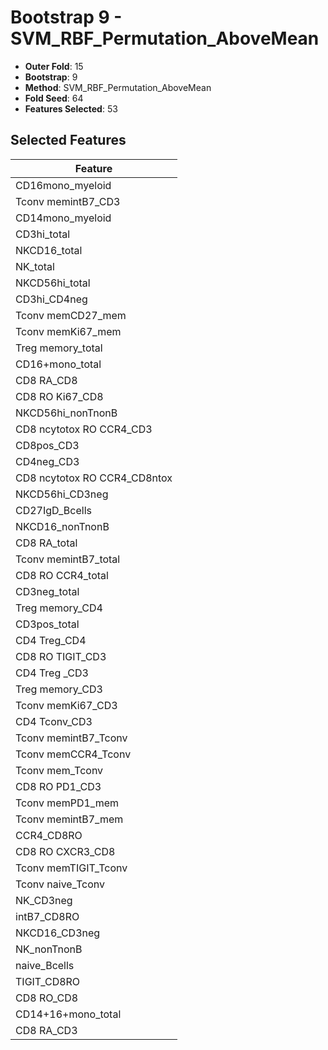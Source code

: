 # Bootstrap 9 - SVM_RBF_Permutation_AboveMean

- **Outer Fold**: 15
- **Bootstrap**: 9
- **Method**: SVM_RBF_Permutation_AboveMean
- **Fold Seed**: 64
- **Features Selected**: 53

## Selected Features

| Feature |
|---------|
| CD16mono_myeloid |
| Tconv memintB7_CD3 |
| CD14mono_myeloid |
| CD3hi_total |
| NKCD16_total |
| NK_total |
| NKCD56hi_total |
| CD3hi_CD4neg |
| Tconv memCD27_mem |
| Tconv memKi67_mem |
| Treg memory_total |
| CD16+mono_total |
| CD8 RA_CD8 |
| CD8 RO Ki67_CD8 |
| NKCD56hi_nonTnonB |
| CD8 ncytotox RO CCR4_CD3 |
| CD8pos_CD3 |
| CD4neg_CD3 |
| CD8 ncytotox RO CCR4_CD8ntox |
| NKCD56hi_CD3neg |
| CD27IgD_Bcells |
| NKCD16_nonTnonB |
| CD8 RA_total |
| Tconv memintB7_total |
| CD8 RO CCR4_total |
| CD3neg_total |
| Treg memory_CD4 |
| CD3pos_total |
| CD4 Treg_CD4 |
| CD8 RO TIGIT_CD3 |
| CD4 Treg _CD3 |
| Treg memory_CD3 |
| Tconv memKi67_CD3 |
| CD4 Tconv_CD3 |
| Tconv memintB7_Tconv |
| Tconv memCCR4_Tconv |
| Tconv mem_Tconv |
| CD8 RO PD1_CD3 |
| Tconv memPD1_mem |
| Tconv memintB7_mem |
| CCR4_CD8RO |
| CD8 RO CXCR3_CD8 |
| Tconv memTIGIT_Tconv |
| Tconv naive_Tconv |
| NK_CD3neg |
| intB7_CD8RO |
| NKCD16_CD3neg |
| NK_nonTnonB |
| naive_Bcells |
| TIGIT_CD8RO |
| CD8 RO_CD8 |
| CD14+16+mono_total |
| CD8 RA_CD3 |
